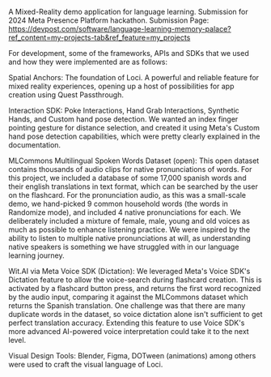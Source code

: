 A Mixed-Reality demo application for language learning. 
Submission for 2024 Meta Presence Platform hackathon.
Submission Page: https://devpost.com/software/language-learning-memory-palace?ref_content=my-projects-tab&ref_feature=my_projects

For development, some of the frameworks, APIs and SDKs that we used and how they were implemented are as follows:

Spatial Anchors: The foundation of Loci. A powerful and reliable feature for mixed reality experiences, opening up a host of possibilities for app creation using Quest Passthrough.

Interaction SDK: Poke Interactions, Hand Grab Interactions, Synthetic Hands, and Custom hand pose detection. We wanted an index finger pointing gesture for distance selection, and created it using Meta's Custom hand pose detection capabilities, which were pretty clearly explained in the documentation.

MLCommons Multilingual Spoken Words Dataset (open): This open dataset contains thousands of audio clips for native pronunciations of words. For this project, we included a database of some 17,000 spanish words and their english translations in text format, which can be searched by the user on the flashcard. For the pronunciation audio, as this was a small-scale demo, we hand-picked 9 common household words (the words in Randomize mode), and included 4 native pronunciations for each. We deliberately included a mixture of female, male, young and old voices as much as possible to enhance listening practice. We were inspired by the ability to listen to multiple native pronunciations at will, as understanding native speakers is something we have struggled with in our language learning journey.

Wit.AI via Meta Voice SDK (Dictation): We leveraged Meta's Voice SDK's Dictation feature to allow the voice-search during flashcard creation. This is activated by a flashcard button press, and returns the first word recognized by the audio input, comparing it against the MLCommons dataset which returns the Spanish translation. One challenge was that there are many duplicate words in the dataset, so voice dictation alone isn't sufficient to get perfect translation accuracy. Extending this feature to use Voice SDK's more advanced AI-powered voice interpretation could take it to the next level.

Visual Design Tools: Blender, Figma, DOTween (animations) among others were used to craft the visual language of Loci.
